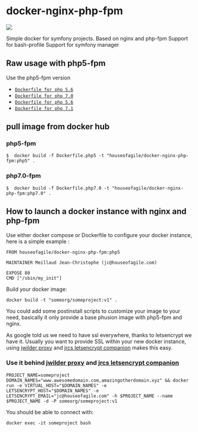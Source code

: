 docker-nginx-php-fpm
=================

[![](https://badge.imagelayers.io/houseofagile/docker-nginx-php-fpm:latest.svg)](https://imagelayers.io/?images=houseofagile/docker-nginx-php-fpm:latest 'Get your own badge on imagelayers.io')


Simple docker for symfony projects.
Based on nginx and php-fpm
Support for bash-profile
Support for symfony manager

## Raw usage with php5-fpm
Use the php5-fpm version
- [`Dockerfile for php 5.6`](https://github.com/HouseOfAgile/docker-nginx-php-fpm/tree/master/Dockerfile.php5)
- [`Dockerfile for php 7.0`](https://github.com/HouseOfAgile/docker-nginx-php-fpm/tree/master/Dockerfile.php7.0)
- [`Dockerfile for php 5.6`](https://github.com/HouseOfAgile/docker-nginx-php-fpm/tree/master/Dockerfile.php5)
- [`Dockerfile for php 7.1`](https://github.com/HouseOfAgile/docker-nginx-php-fpm/tree/master/Dockerfile.php7.1)

## pull image from docker hub
### php5-fpm

    $  docker build -f Dockerfile.php5 -t "houseofagile/docker-nginx-php-fpm:php5" .

### php7.0-fpm

    $  docker build -f Dockerfile.php7.0 -t "houseofagile/docker-nginx-php-fpm:php7.0" .

## How to launch  a docker instance with nginx and php-fpm

Use either docker compose or Dockerfile to configure your docker instance, here is a simple example :

    FROM houseofagile/docker-nginx-php-fpm:php5

    MAINTAINER Meillaud Jean-Christophe (jc@houseofagile.com)

    EXPOSE 80
    CMD ["/sbin/my_init"]

Build your docker image:

    docker build -t "someorg/someproject:v1" .

You could add some postinstall scripts to customize your image to your need, basically it only provide a base phusion image with php5-fpm and nginx.

As google told us we need to have ssl everywhere, thanks to letsencrypt we have it. Usually you want to provide SSL within your new docker instance, using [jwilder proxy](https://github.com/jwilder/nginx-proxy) and [jrcs letsencrypt companion](https://github.com/JrCs/docker-letsencrypt-nginx-proxy-companion) makes this easy.

### Use it behind [jwilder proxy](https://github.com/jwilder/nginx-proxy) and [jrcs letsencrypt companion](https://github.com/JrCs/docker-letsencrypt-nginx-proxy-companion)

    PROJECT_NAME=someproject DOMAIN_NAMES="www.awesomedomain.com,amazingotherdomain.xyz" && docker run -e VIRTUAL_HOST="$DOMAIN_NAMES" -e LETSENCRYPT_HOST="$DOMAIN_NAMES" -e LETSENCRYPT_EMAIL="jc@houseofagile.com" -h $PROJECT_NAME --name $PROJECT_NAME -d -P someorg/someproject:v1

You should be able to connect with:

    docker exec -it someproject bash
